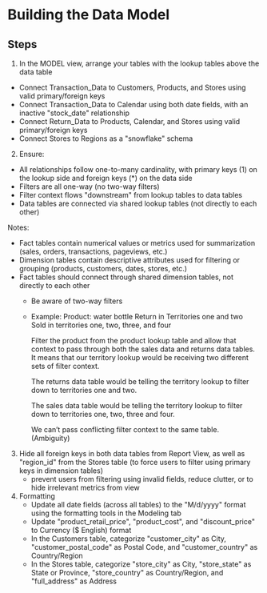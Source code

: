 # Building the Data Model 

## Steps 
1. In the MODEL view, arrange your tables with the lookup tables above the data table
  * Connect Transaction_Data to Customers, Products, and Stores using valid primary/foreign keys
  * Connect Transaction_Data to Calendar using both date fields, with an inactive "stock_date" relationship
  * Connect Return_Data to Products, Calendar, and Stores using valid primary/foreign keys
  * Connect Stores to Regions as a "snowflake" schema
2. Ensure:
  * All relationships follow one-to-many cardinality, with primary keys (1) on the lookup side and foreign keys (*) on the data side
  * Filters are all one-way (no two-way filters)
  * Filter context flows "downstream" from lookup tables to data tables
  * Data tables are connected via shared lookup tables (not directly to each other)

Notes:
  * Fact tables contain numerical values or metrics used for summarization (sales, orders, transactions, pageviews, etc.)
  * Dimension tables contain descriptive attributes used for filtering or grouping (products, customers, dates, stores, etc.)
  * Fact tables should connect through shared dimension tables, not directly to each other
      * Be aware of two-way filters
      * Example: 
        Product: water bottle 
        Return in Territories one and two 
        Sold in territories one, two, three, and four 
        
        Filter the product from the product lookup table and allow that context to pass through both the sales data and returns data   tables. It means that our territory lookup would be receiving two different sets of filter context. 
        
        The returns data table would be telling the territory lookup to filter down to territories one and two. 
        
        The sales data table would be telling the territory lookup to filter down to territories one, two, three and four. 
        
        We can’t pass conflicting filter context to the same table. (Ambiguity)
        
3. Hide all foreign keys in both data tables from Report View, as well as "region_id" from the Stores table (to force users to filter using primary keys in dimension tables)
   * prevent users from filtering using invalid fields, reduce clutter, or to hide irrelevant metrics from view
4. Formatting
   * Update all date fields (across all tables) to the "M/d/yyyy" format using the formatting tools in the Modeling tab
   * Update "product_retail_price", "product_cost", and "discount_price" to Currency ($ English) format
   * In the Customers table, categorize "customer_city" as City, "customer_postal_code" as Postal Code, and "customer_country" as Country/Region
   * In the Stores table, categorize "store_city" as City, "store_state" as State or Province, "store_country" as Country/Region, and "full_address" as Address
  
[](ERD.png)
